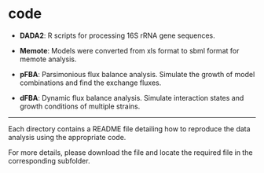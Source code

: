 # code

- **DADA2**: R scripts for processing 16S rRNA gene sequences.

- **Memote**: Models were converted from xls format to sbml format for memote analysis.

- **pFBA**: Parsimonious flux balance analysis. Simulate the growth of model combinations and find the exchange fluxes.

- **dFBA**: Dynamic flux balance analysis. Simulate interaction states and growth conditions of multiple strains.


---

  Each directory contains a README file detailing how to reproduce the data analysis using the appropriate code.				
  
  For more details, please download the file and locate the required file in the corresponding subfolder.  
